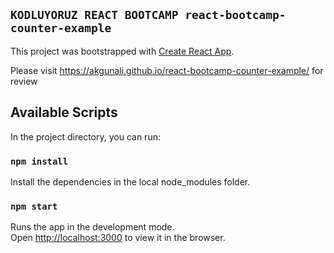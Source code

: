 ## `KODLUYORUZ REACT BOOTCAMP react-bootcamp-counter-example`



This project was bootstrapped with [Create React App](https://github.com/facebook/create-react-app).

Please visit https://akgunali.github.io/react-bootcamp-counter-example/ for review



## Available Scripts

In the project directory, you can run:
### `npm install`

Install the dependencies in the local node_modules folder.



### `npm start`

Runs the app in the development mode.<br />
Open [http://localhost:3000](http://localhost:3000) to view it in the browser.


